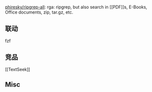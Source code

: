 


[phiresky/ripgrep-all](https://github.com/phiresky/ripgrep-all): rga: ripgrep, but also search in [[PDF]]s, E-Books, Office documents, zip, tar.gz, etc.


## 联动

fzf


## 竞品

[[TextSeek]]



## Misc




